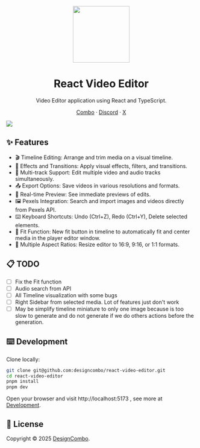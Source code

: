 <p align="center">
  <a href="https://github.com/designcombo/react-video-editor">
    <img width="150px" height="150px" src="https://cdn.designcombo.dev/logo-white.png"/>
  </a>
</p>
<h1 align="center">React Video Editor</h1>

<div align="center">
  
Video Editor application using React and TypeScript.

<p align="center">
    <a href="https://combo.sh/">Combo</a>
    ·  
    <a href="https://discord.gg/jrZs3wZyM5">Discord</a>
    ·  
    <a href="https://github.com/designcombo/react-video-editor">X</a>
</p>
</div>

[![](https://cdn.designcombo.dev/editor-preview.png)](https://github.com/designcombo/react-video-editor)

## ✨ Features

- 🎬 Timeline Editing: Arrange and trim media on a visual timeline.
- 🌟 Effects and Transitions: Apply visual effects, filters, and transitions.
- 🔀 Multi-track Support: Edit multiple video and audio tracks simultaneously.
- 📤 Export Options: Save videos in various resolutions and formats.
- 👀 Real-time Preview: See immediate previews of edits.
- 🖼️ Pexels Integration: Search and import images and videos directly from Pexels API.
- ⌨️ Keyboard Shortcuts: Undo (Ctrl+Z), Redo (Ctrl+Y), Delete selected elements.
- 📐 Fit Function: New fit button in timeline to automatically fit and center media in the player editor window.
- 📱 Multiple Aspect Ratios: Resize editor to 16:9, 9:16, or 1:1 formats.

## 📋 TODO

- [ ] Fix the Fit function
- [ ] Audio search from API
- [ ] All Timeline visualization with some bugs
- [ ] Right Sidebar from selected media. Lot of features just don't work
- [ ] May be simplify timeline miniature to only one image because is too slow to generate and do not generate if we do others actions before the generation.

## ⌨️ Development

Clone locally:

```bash
git clone git@github.com:designcombo/react-video-editor.git
cd react-video-editor
pnpm install
pnpm dev
```

Open your browser and visit http://localhost:5173 , see more at [Development](https://github.com/designcombo/react-video-editor/react-video-editor).

## 📝 License

Copyright © 2025 [DesignCombo](https://combo.sh/).